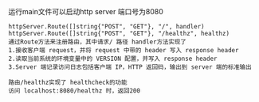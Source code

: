 运行main文件可以启动http server 端口号为8080

	httpServer.Route([]string{"POST", "GET"}, "/", handler)
	httpServer.Route([]string{"POST", "GET"}, "/healthz", healthz)
	通过Route方法来注册路由，其中请求/ 路径 handler方法实现了
	1.接收客户端 request，并将 request 中带的 header 写入 response header
    2.读取当前系统的环境变量中的 VERSION 配置，并写入 response header
    3.Server 端记录访问日志包括客户端 IP，HTTP 返回码，输出到 server 端的标准输出
    
    路由/healthz实现了 healthcheck的功能
    访问 localhost:8080/healthz 时，返回200
    
   